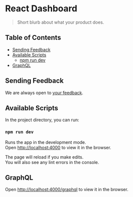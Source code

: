 # React Dashboard
> Short blurb about what your product does.

## Table of Contents

- [Sending Feedback](#sending-feedback)
- [Available Scripts](#available-scripts)
  - [npm run dev](#npm-run-dev)
- [GraphQL](#GraphQL)



## Sending Feedback

We are always open to [your feedback](https://github.com/JamesSingleton/React-Dashboard/issues).

## Available Scripts

In the project directory, you can run:

### `npm run dev`

Runs the app in the development mode.<br>
Open [http://localhost:4000](http://localhost:4000) to view it in the browser.

The page will reload if you make edits.<br>
You will also see any lint errors in the console.

## GraphQL

Open [http://localhost:4000/graphql](http://localhost:4000/graphql) to view it in the browser.